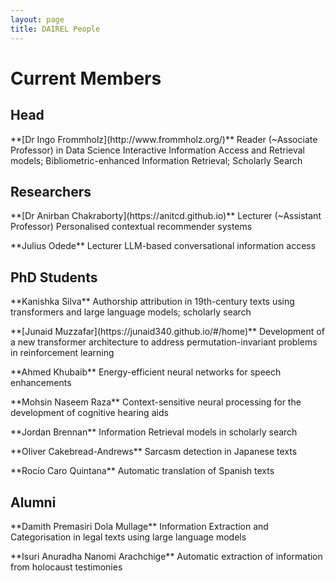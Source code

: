 ```yaml
---
layout: page
title: DAIREL People
---
```

# Current Members

## Head

<p class='box-note' markdown='1'>
**[Dr Ingo Frommholz](http://www.frommholz.org/)**
Reader (~Associate Professor) in Data Science  
Interactive Information Access and Retrieval models; Bibliometric-enhanced Information Retrieval; Scholarly Search
</p>

## Researchers
<p class='box-note' markdown='1'>
**[Dr Anirban Chakraborty](https://anitcd.github.io)**
Lecturer (~Assistant Professor)  
Personalised contextual recommender systems
</p>

<p class='box-note' markdown='1'>
**Julius Odede**
Lecturer  
LLM-based conversational information access
</p>

## PhD Students

<p class='box-note' markdown='1'>
**Kanishka Silva**  
Authorship attribution in 19th-century texts using transformers and large language models; scholarly search
</p>

<p class='box-note' markdown='1'>
**[Junaid Muzzafar](https://junaid340.github.io/#/home)**  
Development of a new transformer architecture to address permutation-invariant problems in reinforcement learning
</p>

<p class='box-note' markdown='1'>
**Ahmed Khubaib**  
Energy-efficient neural networks for speech enhancements
</p>

<p class='box-note' markdown='1'>
**Mohsin Naseem Raza**  
Context-sensitive neural processing for the development of cognitive hearing aids
</p>

<p class='box-note' markdown='1'>
**Jordan Brennan**  
Information Retrieval models in scholarly search
</p>

<p class='box-note' markdown='1'>
**Oliver Cakebread-Andrews**  
Sarcasm detection in Japanese texts
</p>

<p class='box-note' markdown='1'>
**Rocío Caro Quintana**  
Automatic translation of Spanish texts
</p>

## Alumni
<p class='box-note' markdown='1'>
**Damith Premasiri Dola Mullage**  
Information Extraction and Categorisation in legal texts using large language models
</p>

<p class='box-note' markdown='1'>
**Isuri Anuradha Nanomi Arachchige**  
Automatic extraction of information from holocaust testimonies
</p>
